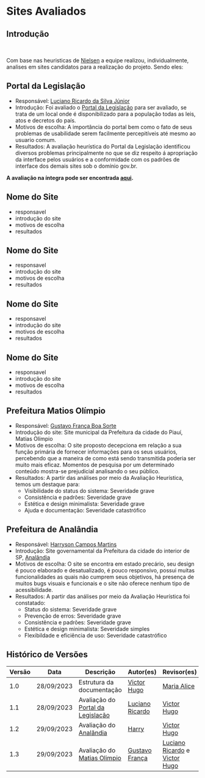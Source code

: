 # Sites Avaliados

## Introdução

<p style="text-align: justify;">&emsp;&emsp;</p> Com base nas heuristicas de <a href="##">Nielsen</a> a equipe realizou, individualmente, analises em sites candidatos para a realização do projeto. Sendo eles: 


## Portal da Legislação

- Responsável: [Luciano Ricardo da Silva Júnior](https://github.com/l-ricardo)
- Introdução: Foi avaliado o [Portal da Legislação](http://www4.planalto.gov.br/legislacao/) para ser avaliado, se trata de um local onde é disponibilizado para a população todas as leis, atos e decretos do país.
- Motivos de escolha: A importância do portal bem como o fato de seus problemas de usabilidade serem facilmente percepitíveis até mesmo ao usuario comum.
- Resultados: A avaliação heurística do Portal da Legislação identificou diversos problemas principalmente no que se diz respeito á apropriação da interface pelos usuários e a conformidade com os padrões de interface dos demais sites sob o domínio gov.br.

**A avaliação na íntegra pode ser encontrada [aqui](/docs/assets/AvalicaoLegislativo.pdf).**

## Nome do Site 

- responsavel 
- introdução do site
- motivos de escolha 
- resultados

## Nome do Site 

- responsavel 
- introdução do site
- motivos de escolha 
- resultados

## Nome do Site 

- responsavel 
- introdução do site
- motivos de escolha 
- resultados

## Nome do Site 

- responsavel 
- introdução do site
- motivos de escolha 
- resultados

## Prefeitura Matios Olímpio 

- Responsável: [Gustavo França Boa Sorte](https://github.com/gustavofbs)
- Introdução do site: Site municipal da Prefeitura da cidade do Piauí, Matias Olímpio
- Motivos de escolha: O site proposto decepciona em relação a sua função primária de fornecer informações para os seus usuários, percebendo que a maneira de como está sendo transmitida poderia ser muito mais eficaz. Momentos de pesquisa por um determinado conteúdo mostra-se prejudicial analisando o seu público.
- Resultados: A partir das análises por meio da Avaliação Heurística, temos um destaque para: 
   - Visibilidade do status do sistema: Severidade grave
   - Consistência e padrões: Severidade grave
   - Estética e design minimalista: Severidade grave
   - Ajuda e documentação: Severidade catastrófico

## Prefeitura de Analândia  

- Responsável: [Harryson Campos Martins](https://github.com/harry-cmartin)
- Introdução: Site governamental da Prefeitura da cidade do interior de SP, [Analãndia](https://www.analandia.sp.gov.br/)
- Motivos de escolha: O site se encontra em estado precário, seu design é pouco elaborado e desatualizado, é pouco responsivo, possui muitas funcionalidades as quais não cumprem seus objetivos, há presença de muitos bugs visuais e funcionais e o site não oferece nenhum tipo de acessibilidade.  
- Resultados: A partir das análises por meio da Avaliação Heurística foi constatado: 
   - Status do sistema: Severidade grave
   - Prevenção de erros: Severidade grave
   - Consistência e padrões: Severidade grave
   - Estética e design minimalista: Severidade simples
   - Flexibildade e eficiência de uso: Severidade catastrófico

## Histórico de Versões

| Versão | Data       | Descrição                                                                    | Autor(es)                                       | Revisor(es)                                    |
| ------ | ---------- | ---------------------------------------------------------------------------- | ----------------------------------------------- | ---------------------------------------------- |
| 1.0    | 28/09/2023 | Estrutura da documentação                                                    | [Victor Hugo](https://github.com/ViictorHugoo)  | [Maria Alice](https://github.com/Maliz30)      |
| 1.1    | 28/09/2023 | Avaliação do [Portal da Legislação](http://www4.planalto.gov.br/legislacao/) | [Luciano Ricardo](https://github.com/l-ricardo) | [Victor Hugo](https://github.com/ViictorHugoo) |
| 1.2    | 29/09/2023 | Avaliação do [Analãndia](https://www.analandia.sp.gov.br/)                   | [Harry](https://github.com/harry-cmartin)       | [Victor Hugo](https://github.com/ViictorHugoo) |
| 1.3   | 29/09/2023       | Avaliação do [Matias Olimpio](https://www.matiasolimpio.pi.gov.br/)                                                                    | [Gustavo França](https://github.com/gustavofbs)                                       |   [Luciano Ricardo](https://github.com/l-ricardo) e [Victor Hugo](https://github.com/ViictorHugoo)                                  |